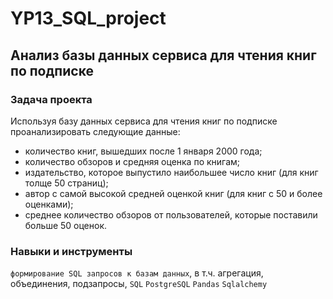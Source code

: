 # YP13_SQL_project

## Анализ базы данных сервиса для чтения книг по подписке

### Задача проекта

Используя базу данных сервиса для чтения книг по подписке проанализировать следующие данные:
- количество книг, вышедших после 1 января 2000 года;
- количество обзоров и средняя оценка по книгам;
- издательство, которое выпустило наибольшее число книг (для книг толще 50 страниц);
- автор с самой высокой средней оценкой книг (для книг с 50 и более оценками);
- среднее количество обзоров от пользователей, которые поставили больше 50 оценок.

### Навыки и инструменты

`формирование SQL запросов к базам данных`, в т.ч. агрегация, объединения, подзапросы, `SQL` `PostgreSQL` `Pandas` `Sqlalchemy`
